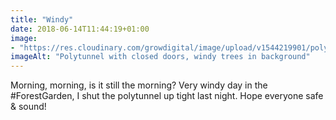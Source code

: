 ```yaml
---
title: "Windy"
date: 2018-06-14T11:44:19+01:00
image: 
- "https://res.cloudinary.com/growdigital/image/upload/v1544219901/polytunnel-42792331841.jpg"
imageAlt: "Polytunnel with closed doors, windy trees in background"
---
```


Morning, morning, is it still the morning? Very windy day in the #ForestGarden, I shut the polytunnel up tight last night. Hope everyone safe & sound!
